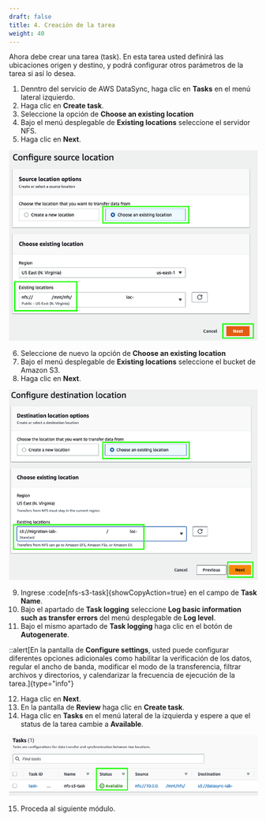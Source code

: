 ```yaml
---
draft: false
title: 4. Creación de la tarea
weight: 40
---
```

Ahora debe crear una tarea (task). En esta tarea usted definirá las ubicaciones origen y destino, y podrá configurar otros parámetros de la tarea si así lo desea.

1. Denntro del servicio de AWS DataSync, haga clic en **Tasks** en el menú lateral izquierdo.
2. Haga clic en **Create task**.
3. Seleccione la opción de **Choose an existing location**
4. Bajo el menú desplegable de **Existing locations** seleccione el servidor NFS.
5. Haga clic en **Next**.

![Tarea - Ubicación origen](/static/images/ds/tareaorigen.png)

6. Seleccione de nuevo la opción de **Choose an existing location**
7. Bajo el menú desplegable de **Existing locations** seleccione el bucket de Amazon S3. 
8. Haga clic en **Next**.

![Tarea - Ubicación destino](/static/images/ds/tareadestino.png)

9. Ingrese :code[nfs-s3-task]{showCopyAction=true} en el campo de **Task Name**.
10. Bajo el apartado de **Task logging** seleccione **Log basic information such as transfer errors** del menú desplegable de **Log level**.
11. Bajo el mismo apartado de **Task logging** haga clic en el botón de **Autogenerate**.

::alert[En la pantalla de **Configure settings**, usted puede configurar diferentes opciones adicionales como habilitar la verificación de los datos, regular el ancho de banda, modificar el modo de la transferencia, filtrar archivos y directorios, y calendarizar la frecuencia de ejecución de la tarea.]{type="info"}

12. Haga clic en **Next**.
13. En la pantalla de **Review** haga clic en **Create task**.
14. Haga clic en **Tasks** en el menú lateral de la izquierda y espere a que el status de la tarea cambie a **Available**.

![Tarea disponible](/static/images/ds/tareadisponible.png)

15. Proceda al siguiente módulo.